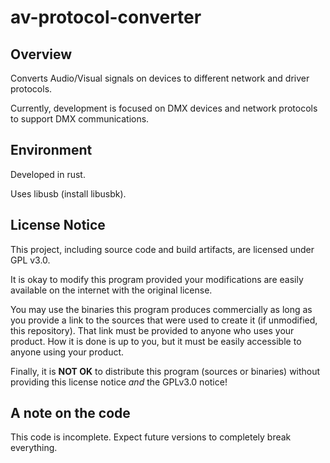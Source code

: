 # av-protocol-converter

## Overview
Converts Audio/Visual signals on devices to different network and driver protocols.

Currently, development is focused on DMX devices and network protocols to support DMX communications.

## Environment
Developed in rust. 

Uses libusb (install libusbk).

## License Notice

This project, including source code and build artifacts, are licensed under GPL v3.0.

It is okay to modify this program provided your modifications are easily available on the internet
with the original license.

You may use the binaries this program produces commercially as long as you provide a link to the sources 
that were used to create it (if unmodified, this repository). That link must be provided to anyone who uses your product.
How it is done is up to you, but it must be easily accessible to anyone using your product.

Finally, it is **NOT OK** to distribute this program (sources or binaries) without providing this license notice _and_ the GPLv3.0 notice! 

## A note on the code

This code is incomplete. Expect future versions to completely break everything.